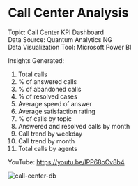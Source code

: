 # Call Center Analysis

Topic: Call Center KPI Dashboard <br/>
Data Source: Quantum Analytics NG <br/>
Data Visualization Tool: Microsoft Power BI <br/>

Insights Generated:
1. Total calls
2. % of answered calls
3. % of abandoned calls
4. % of resolved cases
5. Average speed of answer 
6. Average satisfaction rating
7. % of calls by topic
8. Answered and resolved calls by month
9. Call trend by weekday
10. Call trend by month
11. Total calls by agents 

YouTube: https://youtu.be/lPP68oCv8b4

![call-center-db](https://user-images.githubusercontent.com/88853963/220463418-7ecadfa1-2bfc-4e7c-98de-8f333de3dee6.png)
